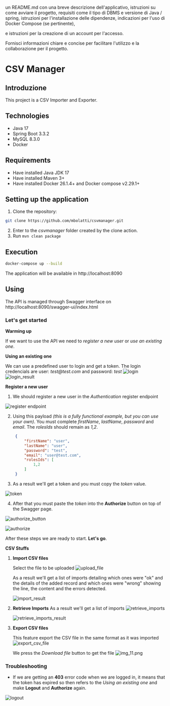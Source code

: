 un README.md con una breve descrizione dell'applicativo, istruzioni su come
avviare il progetto, requisiti come il tipo di DBMS e versione di Java / spring,
istruzioni per l'installazione delle dipendenze, indicazioni per l'uso di Docker
Compose (se pertinente), 

e istruzioni per la creazione di un account per
l'accesso. 

Fornisci informazioni chiare e concise per facilitare l'utilizzo e la
collaborazione per il progetto.

# CSV Manager

## Introduzione
This project is a CSV Importer and Exporter.

## Technologies
* Java 17
* Spring Boot 3.3.2
* MySQL 8.3.0
* Docker

## Requirements
* Have installed Java JDK 17
* Have installed Maven 3+
* Have installed Docker 26.1.4+ and Docker compose v2.29.1+

## Setting up the application
1. Clone the repository: 
```bash
git clone https://github.com/mbolatti/csvmanager.git
```
2. Enter to the _csvmanager_ folder created by the clone action.
3. Run `mvn clean package`

## Execution
```bash
docker-compose up --build
```
   The application will be available in http://localhost:8090

## Using
   The API is managed through Swagger interface on http://localhost:8090/swagger-ui/index.html

### Let's get started

**Warming up**

   If we want to use the API we need to _register a new user_ or _use an existing one_.

   
   **Using an existing one**

   We can use a predefined user to login and get a token.
   The login credencials are user: _test@test.com_ and password: _test_
   ![login](documentation/images/img_10.png)
   ![login_result](documentation/images/img_9.png)

**Register a new user**
1. We should register a new user in the _Authentication_ register endpoint

![register endpoint](documentation/images/img.png)

2. Using this payload _(this is a fully functional example, but you can use your own)_. You must complete _firstName_, _lastName_, _password_ and _email_. The _rolesIds_ should remain as _1,2_.
    
   ````json
    {
        "firstName": "user",
        "lastName": "user",
        "password": "test",
        "email": "user@test.com",
        "rolesIds": [
            1,2
        ]
    }
   ````
    
3. As a result we'll get a token and you must copy the _token_ value.

![token](documentation/images/img_1.png)

4. After that you must paste the _token_ into the **Authorize** button on top of the Swagger page.
   
![authorize_button](documentation/images/img_2.png)

![authorize](documentation/images/img_4.png)

After these steps we are ready to start. **Let's go**.

**CSV Stuffs**
   1. **Import CSV files**
   
      Select the file to be uploaded
      ![upload_file](documentation/images/img_6.png)
   
      As a result we'll get a list of imports detailing which ones were "ok" and the details of the added record and which ones were "wrong" showing the line, the content and the errors detected.

      ![import_result](documentation/images/img_5.png)
   
   2. **Retrieve Imports**
      As a result we'll get a list of imports
      ![retrieve_imports](documentation/images/img_3.png)
   
      ![retrieve_imports_result](documentation/images/img_8.png)

   3. **Export CSV files**

      This feature export the CSV file in the same format as it was imported
   ![export_csv_file](documentation/images/img_7.png)

      We press the _Download file_ button to get the file
   ![img_11.png](documentation/images/img_11.png)


### Troubleshooting

* If we are getting an **403** error code when we are logged in, it means that the token has expired so then refers to the _Using an existing one_ and make **Logout** and **Authorize** again.

![logout](documentation/images/img12.png)
